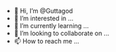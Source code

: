 - 👋 Hi, I’m @Guttagod
- 👀 I’m interested in ...
- 🌱 I’m currently learning ...
- 💞️ I’m looking to collaborate on ...
- 📫 How to reach me ...

<!---
Guttagod/Guttagod is a ✨ special ✨ repository because its `README.md` (this file) appears on your GitHub profile.
You can click the Preview link to take a look at your changes.
--->
